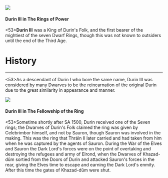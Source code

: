 ![](durinIII/1.jpg)

#### Durin III in The Rings of Power

<53>**Durin III** was a King of Durin's Folk, and the first bearer of the mightiest of the seven Dwarf Rings, though this was not known to outsiders until the end of the Third Age.

# History
---

<53>As a descendant of Durin I who bore the same name, Durin III was considered by many Dwarves to be the reincarnation of the original Durin due to the great similarity in appearance and manner.

![](durinIII/2.jpg)

#### Durin III in The Fellowship of the Ring

<53>Sometime shortly after SA 1500, Durin received one of the Seven rings; the Dwarves of Durin's Folk claimed the ring was given by Celebrimbor himself, and not by Sauron, though Sauron was involved in the making. This was the ring that Thráin II later carried and had taken from him when he was captured by the agents of Sauron. During the War of the Elves and Sauron the Dark Lord's forces were on the point of overtaking and destroying the refugees and army of Elrond, when the Dwarves of Khazad-dûm sortied from the Doors of Durin and attacked Sauron's forces in the rear, giving the Elves time to escape and earning the Dark Lord's enmity. After this time the gates of Khazad-dûm were shut.
